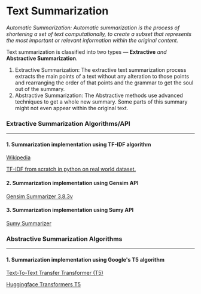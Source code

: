 # Text Summarization 

*Automatic Summarization: Automatic summarization is the process of shortening a set of text computationally, to create a subset that represents the most important or relevant information within the original content.*

Text summarization is classified into two types — __Extractive__ *and* __Abstractive Summarization__.
1.	Extractive Summarization: The extractive text summarization process extracts the main points of a text without any alteration to those points and rearranging the order of that points and the grammar to get the soul out of the summary.
2.	Abstractive Summarization: The Abstractive methods use advanced techniques to get a whole new summary. Some parts of this summary might not even appear within the original text.




### Extractive Summarization Algorithms/API
--------------------
#### 1. Summarization implementation using TF-IDF algorithm
[Wikipedia](https://en.wikipedia.org/wiki/Tf%E2%80%93idf)

[TF-IDF from scratch in python on real world dataset.](https://towardsdatascience.com/tf-idf-for-document-ranking-from-scratch-in-python-on-real-world-dataset-796d339a4089)

#### 2. Summarization implementation using Gensim API
[Gensim Summarizer 3.8.3v](https://radimrehurek.com/gensim/)
#### 3. Summarization implementation using Sumy API
[Sumy Summarizer](https://github.com/miso-belica/sumy)
### Abstractive Summarization Algorithms
--------------------
#### 1. Summarization implementation using Google's T5 algorithm

[Text-To-Text Transfer Transformer (T5)](https://ai.googleblog.com/2020/02/exploring-transfer-learning-with-t5.html)

[Huggingface Transformers T5](https://huggingface.co/transformers/model_doc/t5.html)
